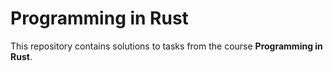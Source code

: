 # Programming in Rust

This repository contains solutions to tasks from the course **Programming in Rust**.
